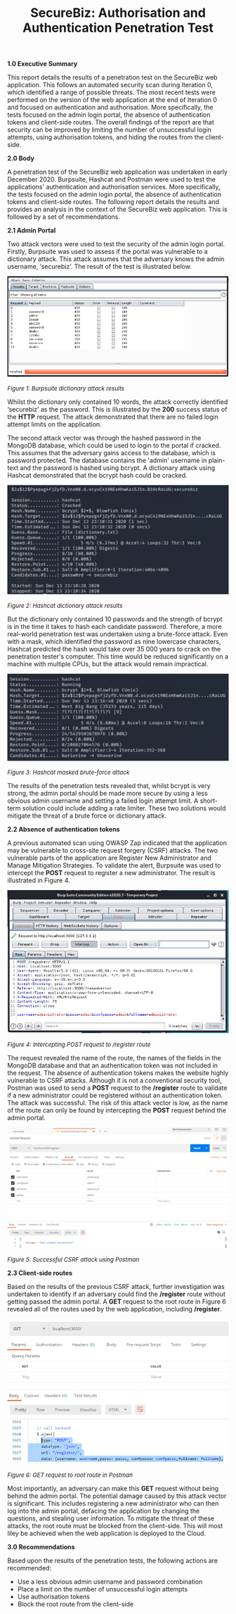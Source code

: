 ﻿---
title: "SecureBiz: Authorisation and Authentication Penetration Test"
output:
    word_document:
        highlight: "tango"
---
**1.0 Executive Summary**

This report details the results of a penetration test on the SecureBiz web application. This follows an automated security scan during Iteration 0, which identified a range of possible threats. The most recent tests were performed on the version of the web application at the end of Iteration 0 and focused on authentication and authorisation. More specifically, the tests focused on the admin login portal, the absence of authentication tokens and client-side routes. The overall findings of the report are that security can be improved by limiting the number of unsuccessful login attempts, using authorisation tokens, and hiding the routes from the client-side.

**2.0 Body**

A penetration test of the SecureBiz web application was undertaken in early December 2020. Burpsuite, Hashcat and Postman were used to test the applications' authentication and authorisation services. More specifically, the tests focused on the admin login portal, the absence of authentication tokens and client-side routes. The following report details the results and provides an analysis in the context of the SecureBiz web application. This is followed by a set of recommendations.

**2.1 Admin Portal**

Two attack vectors were used to test the security of the admin login portal. Firstly, Burpsuite was used to assess if the portal was vulnerable to a dictionary attack. This attack assumes that the adversary knows the admin username, ‘securebiz’. The result of the test is illustrated below.

![](./pen_test/burpsuite_dictionary.png)

<font size="2">*Figure 1: Burpsuite dictionary attack results*</font>

Whilst the dictionary only contained 10 words, the attack correctly identified ‘securebiz’ as the password. This is illustrated by the **200** success status of the **HTTP** request. The attack demonstrated that there are no failed login attempt limits on the application.

The second attack vector was through the hashed password in the MongoDB database, which could be used to login to the portal if cracked. This assumes that the adversary gains access to the database, which is password protected. The database contains the 'admin' username in plain-text and the password is hashed using bcrypt. A dictionary attack using Hashcat demonstrated that the bcrypt hash could be cracked.

![](./pen_test/hashcat_dictionary.png)

<font size="2">*Figure 2: Hashcat dictionary attack results*</font>

But the dictionary only contained 10 passwords and the strength of bcrypt is in the time it takes to hash each candidate password. Therefore, a more real-world penetration test was undertaken using a brute-force attack. Even with a mask, which identified the password as nine lowercase characters, Hashcat predicted the hash would take over 35 000 years to crack on the penetration tester's computer. This time would be reduced significantly on a machine with multiple CPUs, but the attack would remain impractical.

![](./pen_test/hashcat_brute.png)

<font size="2">*Figure 3: Hashcat masked brute-force attack*</font>

The results of the penetration tests revealed that, whilst bcrypt is very strong, the admin portal should be made more secure by using a less obvious admin username and setting a failed login attempt limit. A short-term solution could include adding a rate limiter. These two solutions would mitigate the threat of a brute force or dictionary attack. 

**2.2 Absence of authentication tokens**

A previous automated scan using OWASP Zap indicated that the application may be vulnerable to cross-site request forgery (CSRF) attacks. The two vulnerable parts of the application are Register New Administrator and Manage Mitigation Strategies. To validate the alert, Burpsuite was used to intercept the **POST** request to register a new administrator. The result is illustrated in Figure 4.

![](./pen_test/burpsuite_intercept.png)

<font size="2">*Figure 4: Intercepting POST request to /register route*</font>

The request revealed the name of the route, the names of the fields in the MongoDB database and that an authentication token was not included in the request. The absence of authentication tokens makes the website highly vulnerable to CSRF attacks. Although it is not a conventional security tool, Postman was used to send a **POST** request to the **/register** route to validate if a new administrator could be registered without an authentication token. The attack was successful. The risk of this attack vector is low, as the name of the route can only be found by intercepting the **POST** request behind the admin portal.

![](./pen_test/postman_register.png)

<font size="2">*Figure 5: Successful CSRF attack using Postman*</font>

**2.3 Client-side routes**

Based on the results of the previous CSRF attack, further investigation was undertaken to identify if an adversary could find the **/register** route without getting passed the admin portal. A **GET** request to the root route in Figure 6 revealed all of the routes used by the web application, including **/register**.

![](./pen_test/postman_root.png)

<font size="2">*Figure 6: GET request to root route in Postman*</font>

Most importantly, an adversary can make this **GET** request without being behind the admin portal. The potential damage caused by this attack vector is significant. This includes registering a new administrator who can then log into the admin portal, defacing the application by changing the questions, and stealing user information. To mitigate the threat of these attacks, the root route must be blocked from the client-side. This will most liley be achieved when the web application is deployed to the Cloud.

**3.0 Recommendations**

Based upon the results of the penetration tests, the following actions are recommended: 

- Use a less obvious admin username and password combination 
- Place a limit on the number of unsuccessful login attempts
- Use authorisation tokens
- Block the root route from the client-side



